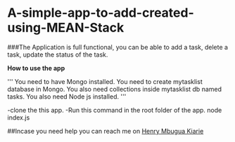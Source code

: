 # A-simple-app-to-add-created-using-MEAN-Stack

###The Application is full functional, you can be able to add a task, delete a task, update the status of the task.

**How to use the app**

'''
You need to have Mongo installed.
You need to create mytasklist database in Mongo.
You also need collections inside mytasklist db named tasks.
You also need Node js installed.
'''

-clone the this app.
-Run this command in the root folder of the app. node index.js

##Incase you need help you can reach me on [Henry Mbugua Kiarie](https://twitter.com/henrymbuguak)

